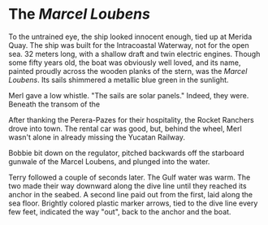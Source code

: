 # The *Marcel Loubens*

To the untrained eye, the ship looked innocent enough, tied up at Merida Quay. The ship was built for the Intracoastal Waterway, not for the open sea. 32 meters long, with a shallow draft and twin electric engines. Though some fifty years old, the boat was obviously well loved, and its name, painted proudly across the wooden planks of the stern, was the *Marcel Loubens*. Its sails shimmered a metallic blue green in the sunlight. 

Merl gave a low whistle. "The sails are solar panels." Indeed, they were. Beneath the transom of the 

After thanking the Perera-Pazes for their hospitality, the Rocket Ranchers drove into town. The rental car was good, but, behind the wheel, Merl wasn't alone in already missing the Yucatan Railway.

Bobbie bit down on the regulator, pitched backwards off the starboard gunwale of the Marcel Loubens, and plunged into the water. 

Terry followed a couple of seconds later. The Gulf water was warm. The two made their way downward along the dive line until they reached its anchor in the seabed. A second line paid out from the first, laid along the sea floor. Brightly colored plastic marker arrows, tied to the dive line every few feet, indicated the way "out", back to the anchor and the boat. 

